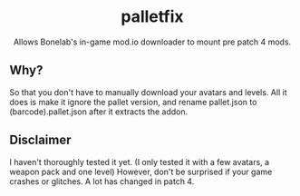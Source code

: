 <h1 align="center">
    <b>palletfix</b>
</h1>
<p align="center">
	Allows Bonelab's in-game mod.io downloader to mount pre patch 4 mods.
</p>

## Why?
So that you don't have to manually download your avatars and levels.
All it does is make it ignore the pallet version, and rename pallet.json to (barcode).pallet.json after it extracts the addon.

## Disclaimer
I haven't thoroughly tested it yet. (I only tested it with a few avatars, a weapon pack and one level)
However, don't be surprised if your game crashes or glitches. A lot has changed in patch 4.
